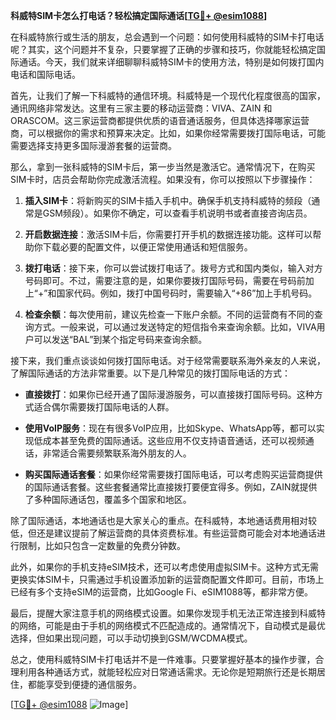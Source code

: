 **科威特SIM卡怎么打电话？轻松搞定国际通话[[TG💪+ @esim1088](https://t.me/s/esim1088)]**

在科威特旅行或生活的朋友，总会遇到一个问题：如何使用科威特的SIM卡打电话呢？其实，这个问题并不复杂，只要掌握了正确的步骤和技巧，你就能轻松搞定国际通话。今天，我们就来详细聊聊科威特SIM卡的使用方法，特别是如何拨打国内电话和国际电话。

首先，让我们了解一下科威特的通信环境。科威特是一个现代化程度很高的国家，通讯网络非常发达。这里有三家主要的移动运营商：VIVA、ZAIN 和 ORASCOM。这三家运营商都提供优质的语音通话服务，但具体选择哪家运营商，可以根据你的需求和预算来决定。比如，如果你经常需要拨打国际电话，可能需要选择支持更多国际漫游套餐的运营商。

那么，拿到一张科威特的SIM卡后，第一步当然是激活它。通常情况下，在购买SIM卡时，店员会帮助你完成激活流程。如果没有，你可以按照以下步骤操作：

1. **插入SIM卡**：将新购买的SIM卡插入手机中。确保手机支持科威特的频段（通常是GSM频段）。如果你不确定，可以查看手机说明书或者直接咨询店员。

2. **开启数据连接**：激活SIM卡后，你需要打开手机的数据连接功能。这样可以帮助你下载必要的配置文件，以便正常使用通话和短信服务。

3. **拨打电话**：接下来，你可以尝试拨打电话了。拨号方式和国内类似，输入对方号码即可。不过，需要注意的是，如果你要拨打国际号码，需要在号码前加上“+”和国家代码。例如，拨打中国号码时，需要输入“+86”加上手机号码。

4. **检查余额**：每次使用前，建议先检查一下账户余额。不同的运营商有不同的查询方式。一般来说，可以通过发送特定的短信指令来查询余额。比如，VIVA用户可以发送“BAL”到某个指定号码来查询余额。

接下来，我们重点谈谈如何拨打国际电话。对于经常需要联系海外亲友的人来说，了解国际通话的方法非常重要。以下是几种常见的拨打国际电话的方式：

- **直接拨打**：如果你已经开通了国际漫游服务，可以直接拨打国际号码。这种方式适合偶尔需要拨打国际电话的人群。
  
- **使用VoIP服务**：现在有很多VoIP应用，比如Skype、WhatsApp等，都可以实现低成本甚至免费的国际通话。这些应用不仅支持语音通话，还可以视频通话，非常适合需要频繁联系海外朋友的人。

- **购买国际通话套餐**：如果你经常需要拨打国际电话，可以考虑购买运营商提供的国际通话套餐。这些套餐通常比直接拨打要便宜得多。例如，ZAIN就提供了多种国际通话包，覆盖多个国家和地区。

除了国际通话，本地通话也是大家关心的重点。在科威特，本地通话费用相对较低，但还是建议提前了解运营商的具体资费标准。有些运营商可能会对本地通话进行限制，比如只包含一定数量的免费分钟数。

此外，如果你的手机支持eSIM技术，还可以考虑使用虚拟SIM卡。这种方式无需更换实体SIM卡，只需通过手机设置添加新的运营商配置文件即可。目前，市场上已经有多个支持eSIM的运营商，比如Google Fi、eSIM1088等，都非常方便。

最后，提醒大家注意手机的网络模式设置。如果你发现手机无法正常连接到科威特的网络，可能是由于手机的网络模式不匹配造成的。通常情况下，自动模式是最优选择，但如果出现问题，可以手动切换到GSM/WCDMA模式。

总之，使用科威特SIM卡打电话并不是一件难事。只要掌握好基本的操作步骤，合理利用各种通话方式，就能轻松应对日常通话需求。无论你是短期旅行还是长期居住，都能享受到便捷的通信服务。

[[TG💪+ @esim1088](https://t.me/s/esim1088) ![Image](https://i.postimg.cc/4NQfJmqS/Snipaste-2025-05-13-00-14-12.png)]